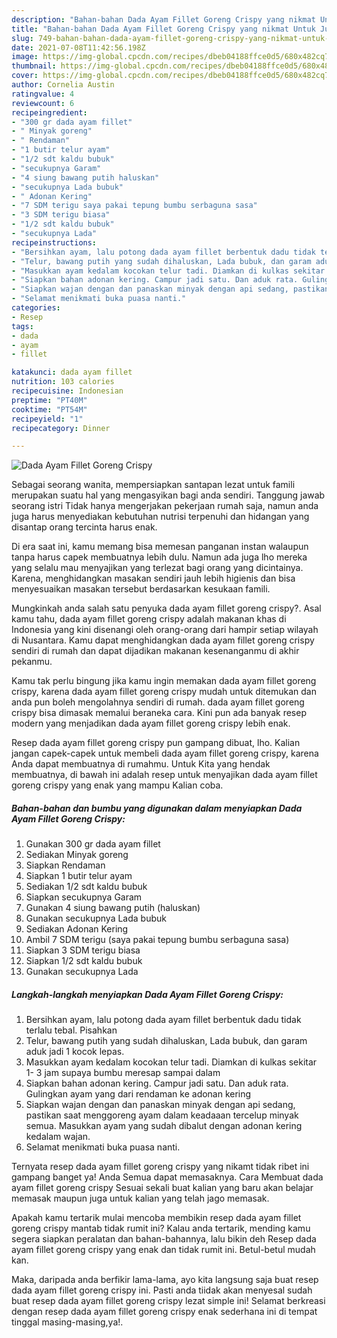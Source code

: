 ```yaml
---
description: "Bahan-bahan Dada Ayam Fillet Goreng Crispy yang nikmat Untuk Jualan"
title: "Bahan-bahan Dada Ayam Fillet Goreng Crispy yang nikmat Untuk Jualan"
slug: 749-bahan-bahan-dada-ayam-fillet-goreng-crispy-yang-nikmat-untuk-jualan
date: 2021-07-08T11:42:56.198Z
image: https://img-global.cpcdn.com/recipes/dbeb04188ffce0d5/680x482cq70/dada-ayam-fillet-goreng-crispy-foto-resep-utama.jpg
thumbnail: https://img-global.cpcdn.com/recipes/dbeb04188ffce0d5/680x482cq70/dada-ayam-fillet-goreng-crispy-foto-resep-utama.jpg
cover: https://img-global.cpcdn.com/recipes/dbeb04188ffce0d5/680x482cq70/dada-ayam-fillet-goreng-crispy-foto-resep-utama.jpg
author: Cornelia Austin
ratingvalue: 4
reviewcount: 6
recipeingredient:
- "300 gr dada ayam fillet"
- " Minyak goreng"
- " Rendaman"
- "1 butir telur ayam"
- "1/2 sdt kaldu bubuk"
- "secukupnya Garam"
- "4 siung bawang putih haluskan"
- "secukupnya Lada bubuk"
- " Adonan Kering"
- "7 SDM terigu saya pakai tepung bumbu serbaguna sasa"
- "3 SDM terigu biasa"
- "1/2 sdt kaldu bubuk"
- "secukupnya Lada"
recipeinstructions:
- "Bersihkan ayam, lalu potong dada ayam fillet berbentuk dadu tidak terlalu tebal. Pisahkan"
- "Telur, bawang putih yang sudah dihaluskan, Lada bubuk, dan garam aduk jadi 1 kocok lepas."
- "Masukkan ayam kedalam kocokan telur tadi. Diamkan di kulkas sekitar 1- 3 jam supaya bumbu meresap sampai dalam"
- "Siapkan bahan adonan kering. Campur jadi satu. Dan aduk rata. Gulingkan ayam yang dari rendaman ke adonan kering"
- "Siapkan wajan dengan dan panaskan minyak dengan api sedang, pastikan saat menggoreng ayam dalam keadaaan tercelup minyak semua. Masukkan ayam yang sudah dibalut dengan adonan kering kedalam wajan."
- "Selamat menikmati buka puasa nanti."
categories:
- Resep
tags:
- dada
- ayam
- fillet

katakunci: dada ayam fillet 
nutrition: 103 calories
recipecuisine: Indonesian
preptime: "PT40M"
cooktime: "PT54M"
recipeyield: "1"
recipecategory: Dinner

---
```



![Dada Ayam Fillet Goreng Crispy](https://img-global.cpcdn.com/recipes/dbeb04188ffce0d5/680x482cq70/dada-ayam-fillet-goreng-crispy-foto-resep-utama.jpg)

Sebagai seorang wanita, mempersiapkan santapan lezat untuk famili merupakan suatu hal yang mengasyikan bagi anda sendiri. Tanggung jawab seorang istri Tidak hanya mengerjakan pekerjaan rumah saja, namun anda juga harus menyediakan kebutuhan nutrisi terpenuhi dan hidangan yang disantap orang tercinta harus enak.

Di era  saat ini, kamu memang bisa memesan panganan instan walaupun tanpa harus capek membuatnya lebih dulu. Namun ada juga lho mereka yang selalu mau menyajikan yang terlezat bagi orang yang dicintainya. Karena, menghidangkan masakan sendiri jauh lebih higienis dan bisa menyesuaikan masakan tersebut berdasarkan kesukaan famili. 



Mungkinkah anda salah satu penyuka dada ayam fillet goreng crispy?. Asal kamu tahu, dada ayam fillet goreng crispy adalah makanan khas di Indonesia yang kini disenangi oleh orang-orang dari hampir setiap wilayah di Nusantara. Kamu dapat menghidangkan dada ayam fillet goreng crispy sendiri di rumah dan dapat dijadikan makanan kesenanganmu di akhir pekanmu.

Kamu tak perlu bingung jika kamu ingin memakan dada ayam fillet goreng crispy, karena dada ayam fillet goreng crispy mudah untuk ditemukan dan anda pun boleh mengolahnya sendiri di rumah. dada ayam fillet goreng crispy bisa dimasak memalui beraneka cara. Kini pun ada banyak resep modern yang menjadikan dada ayam fillet goreng crispy lebih enak.

Resep dada ayam fillet goreng crispy pun gampang dibuat, lho. Kalian jangan capek-capek untuk membeli dada ayam fillet goreng crispy, karena Anda dapat membuatnya di rumahmu. Untuk Kita yang hendak membuatnya, di bawah ini adalah resep untuk menyajikan dada ayam fillet goreng crispy yang enak yang mampu Kalian coba.

<!--inarticleads1-->

##### Bahan-bahan dan bumbu yang digunakan dalam menyiapkan Dada Ayam Fillet Goreng Crispy:

1. Gunakan 300 gr dada ayam fillet
1. Sediakan  Minyak goreng
1. Siapkan  Rendaman
1. Siapkan 1 butir telur ayam
1. Sediakan 1/2 sdt kaldu bubuk
1. Siapkan secukupnya Garam
1. Gunakan 4 siung bawang putih (haluskan)
1. Gunakan secukupnya Lada bubuk
1. Sediakan  Adonan Kering
1. Ambil 7 SDM terigu (saya pakai tepung bumbu serbaguna sasa)
1. Siapkan 3 SDM terigu biasa
1. Siapkan 1/2 sdt kaldu bubuk
1. Gunakan secukupnya Lada




<!--inarticleads2-->

##### Langkah-langkah menyiapkan Dada Ayam Fillet Goreng Crispy:

1. Bersihkan ayam, lalu potong dada ayam fillet berbentuk dadu tidak terlalu tebal. Pisahkan
1. Telur, bawang putih yang sudah dihaluskan, Lada bubuk, dan garam aduk jadi 1 kocok lepas.
1. Masukkan ayam kedalam kocokan telur tadi. Diamkan di kulkas sekitar 1- 3 jam supaya bumbu meresap sampai dalam
1. Siapkan bahan adonan kering. Campur jadi satu. Dan aduk rata. Gulingkan ayam yang dari rendaman ke adonan kering
1. Siapkan wajan dengan dan panaskan minyak dengan api sedang, pastikan saat menggoreng ayam dalam keadaaan tercelup minyak semua. Masukkan ayam yang sudah dibalut dengan adonan kering kedalam wajan.
1. Selamat menikmati buka puasa nanti.




Ternyata resep dada ayam fillet goreng crispy yang nikamt tidak ribet ini gampang banget ya! Anda Semua dapat memasaknya. Cara Membuat dada ayam fillet goreng crispy Sesuai sekali buat kalian yang baru akan belajar memasak maupun juga untuk kalian yang telah jago memasak.

Apakah kamu tertarik mulai mencoba membikin resep dada ayam fillet goreng crispy mantab tidak rumit ini? Kalau anda tertarik, mending kamu segera siapkan peralatan dan bahan-bahannya, lalu bikin deh Resep dada ayam fillet goreng crispy yang enak dan tidak rumit ini. Betul-betul mudah kan. 

Maka, daripada anda berfikir lama-lama, ayo kita langsung saja buat resep dada ayam fillet goreng crispy ini. Pasti anda tiidak akan menyesal sudah buat resep dada ayam fillet goreng crispy lezat simple ini! Selamat berkreasi dengan resep dada ayam fillet goreng crispy enak sederhana ini di tempat tinggal masing-masing,ya!.

